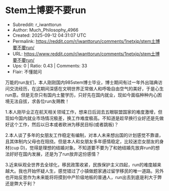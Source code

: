 # Stem土博要不要run

- Subreddit: r_iwanttorun
- Author: Much_Philosophy_4966
- Created: 2025-09-12 04:31:07 UTC
- Permalink: https://reddit.com/r/iwanttorun/comments/1netxjp/stem土博要不要run/
- URL: https://www.reddit.com/r/iwanttorun/comments/1netxjp/stem土博要不要run/
- Ups: 0 | Ratio: 0.43 | Comments: 33
- Flair: 不懂就问


万能的run友们，本人刚刚国内985stem博士毕业，博士期间有过一年外出瑞典访问交流经历，在这期间深感在文明世界正常做人和呼吸自由空气的美好，于是心生run意。但是无奈只有国内土鳖学历，只好先在国内就业，现如今面临种种内心困境无法自拔，求各位run友赐教！

1.本人刚毕业正在航天相关领域工作，想来日后润去五眼联盟国家的难度激增，但现如今国内就业市场情况极差，换工作难度极高。不知道是趁早换行业好还是先做好这个工作，然后以日本或者欧洲为移民目标(或者跳板)？

2.本人谈了多年的女朋友工作稳定有编制，对本人未来想出国的计划感觉不靠谱，且其体制内父母也在阻挠。但是本人和女朋友多年感情稳定，比较迷恋女朋友的身材(cup
D)，觉得是理想的结婚对象。不知道要不要为了和她结婚先放弃run的想法好好在国内发展，还是为了run放弃这份感情？

3.近来纵观全世界去全球化，移民政策收紧，民族保护主义四起，run的难度越来越大。我也开始怀疑人生，感觉错过了小镇做题家通过留学移民的唯一道路。另外也开始反思作为未来能将将摸到中产阶级地板的普通人，run出去到底是利大于弊还是弊大于利？

